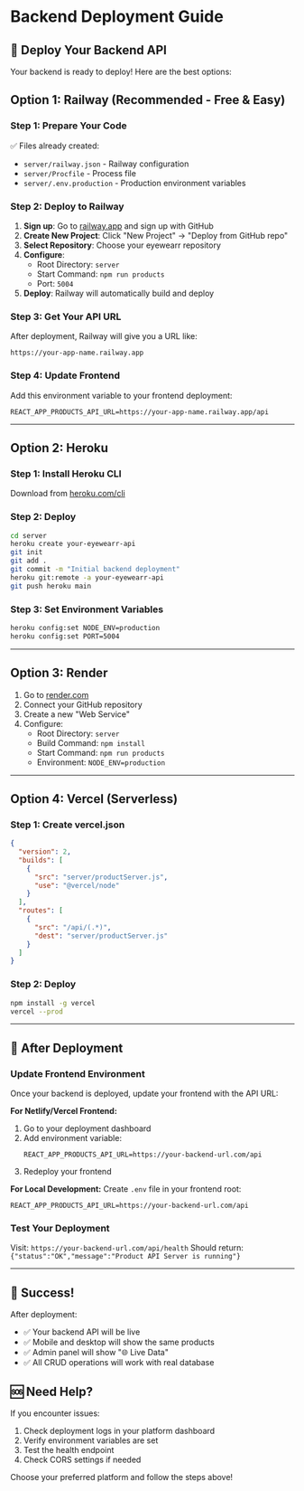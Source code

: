 # Backend Deployment Guide

## 🚀 Deploy Your Backend API

Your backend is ready to deploy! Here are the best options:

## Option 1: Railway (Recommended - Free & Easy)

### Step 1: Prepare Your Code
✅ Files already created:
- `server/railway.json` - Railway configuration
- `server/Procfile` - Process file
- `server/.env.production` - Production environment variables

### Step 2: Deploy to Railway
1. **Sign up**: Go to [railway.app](https://railway.app) and sign up with GitHub
2. **Create New Project**: Click "New Project" → "Deploy from GitHub repo"
3. **Select Repository**: Choose your eyewearr repository
4. **Configure**:
   - Root Directory: `server`
   - Start Command: `npm run products`
   - Port: `5004`
5. **Deploy**: Railway will automatically build and deploy

### Step 3: Get Your API URL
After deployment, Railway will give you a URL like:
```
https://your-app-name.railway.app
```

### Step 4: Update Frontend
Add this environment variable to your frontend deployment:
```
REACT_APP_PRODUCTS_API_URL=https://your-app-name.railway.app/api
```

---

## Option 2: Heroku

### Step 1: Install Heroku CLI
Download from [heroku.com/cli](https://devcenter.heroku.com/articles/heroku-cli)

### Step 2: Deploy
```bash
cd server
heroku create your-eyewearr-api
git init
git add .
git commit -m "Initial backend deployment"
heroku git:remote -a your-eyewearr-api
git push heroku main
```

### Step 3: Set Environment Variables
```bash
heroku config:set NODE_ENV=production
heroku config:set PORT=5004
```

---

## Option 3: Render

1. Go to [render.com](https://render.com)
2. Connect your GitHub repository
3. Create a new "Web Service"
4. Configure:
   - Root Directory: `server`
   - Build Command: `npm install`
   - Start Command: `npm run products`
   - Environment: `NODE_ENV=production`

---

## Option 4: Vercel (Serverless)

### Step 1: Create vercel.json
```json
{
  "version": 2,
  "builds": [
    {
      "src": "server/productServer.js",
      "use": "@vercel/node"
    }
  ],
  "routes": [
    {
      "src": "/api/(.*)",
      "dest": "server/productServer.js"
    }
  ]
}
```

### Step 2: Deploy
```bash
npm install -g vercel
vercel --prod
```

---

## 🔧 After Deployment

### Update Frontend Environment
Once your backend is deployed, update your frontend with the API URL:

**For Netlify/Vercel Frontend:**
1. Go to your deployment dashboard
2. Add environment variable:
   ```
   REACT_APP_PRODUCTS_API_URL=https://your-backend-url.com/api
   ```
3. Redeploy your frontend

**For Local Development:**
Create `.env` file in your frontend root:
```
REACT_APP_PRODUCTS_API_URL=https://your-backend-url.com/api
```

### Test Your Deployment
Visit: `https://your-backend-url.com/api/health`
Should return: `{"status":"OK","message":"Product API Server is running"}`

---

## 🎉 Success!

After deployment:
- ✅ Your backend API will be live
- ✅ Mobile and desktop will show the same products
- ✅ Admin panel will show "🌐 Live Data"
- ✅ All CRUD operations will work with real database

## 🆘 Need Help?

If you encounter issues:
1. Check deployment logs in your platform dashboard
2. Verify environment variables are set
3. Test the health endpoint
4. Check CORS settings if needed

Choose your preferred platform and follow the steps above!
